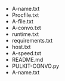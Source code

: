 - A-name.txt
- Procfile.txt
- A-file.txt
- A-convo.txt
- runtime.txt
- requirements.txt
- host.txt
- A-speed.txt
- README.md
- PULKIT-CONVO.py
- A-name.txt
<!---
Aaruhare/Aaruhare is a ✨ special ✨ repository because its `README.md` (this file) appears on your GitHub profile.
You can click the Preview link to take a look at your changes.
--->
